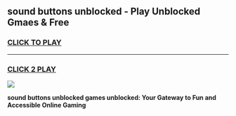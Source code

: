 
## sound buttons unblocked - Play Unblocked Gmaes & Free
<h3>
<a href="https://news.freeplayer.one?title=sound_buttons_unblocked&ref=16F">CLICK TO PLAY</a></h3>
<hr>

<h3>
<a href="https://news.freeplayer.one?title=sound_buttons_unblocked&ref=16F">CLICK 2 PLAY</a>
  
</h3>

<a href="https://news.freeplayer.one?title=sound_buttons_unblocked&ref=16F/"><img src="https://clearcache.store/games.png"></a>


**sound buttons unblocked games unblocked: Your Gateway to Fun and Accessible Online Gaming**
